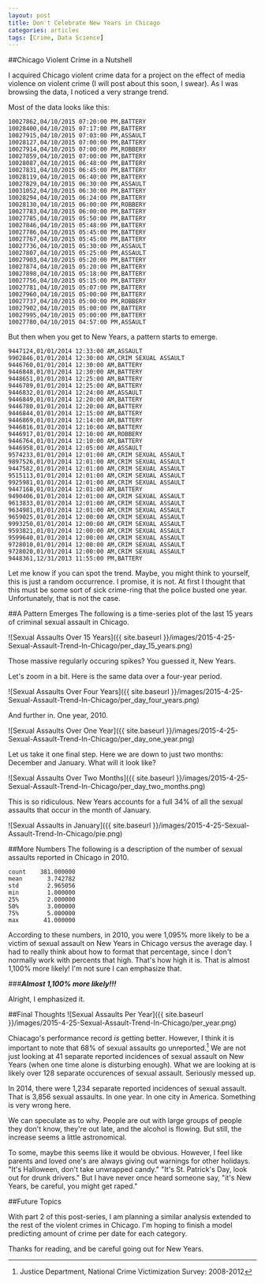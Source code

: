 ```yaml
---
layout: post
title: Don't Celebrate New Years in Chicago
categories: articles
tags: [Crime, Data Science]
---
```


##Chicago Violent Crime in a Nutshell

I acquired Chicago violent crime data for a project on the effect of media violence on violent crime (I will post about this soon, I swear). As I was browsing the data, I noticed a very strange trend.

Most of the data looks like this:

    10027862,04/10/2015 07:20:00 PM,BATTERY
    10028400,04/10/2015 07:17:00 PM,BATTERY
    10027915,04/10/2015 07:03:00 PM,ASSAULT
    10028127,04/10/2015 07:00:00 PM,BATTERY
    10027914,04/10/2015 07:00:00 PM,ROBBERY
    10027859,04/10/2015 07:00:00 PM,BATTERY
    10028087,04/10/2015 06:48:00 PM,BATTERY
    10027831,04/10/2015 06:45:00 PM,BATTERY
    10028119,04/10/2015 06:40:00 PM,BATTERY
    10027829,04/10/2015 06:30:00 PM,ASSAULT
    10031052,04/10/2015 06:30:00 PM,BATTERY
    10028294,04/10/2015 06:24:00 PM,BATTERY
    10028130,04/10/2015 06:00:00 PM,ROBBERY
    10027783,04/10/2015 06:00:00 PM,BATTERY
    10027785,04/10/2015 05:50:00 PM,BATTERY
    10027846,04/10/2015 05:48:00 PM,BATTERY
    10027786,04/10/2015 05:45:00 PM,BATTERY
    10027767,04/10/2015 05:45:00 PM,BATTERY
    10027736,04/10/2015 05:30:00 PM,ASSAULT
    10027807,04/10/2015 05:25:00 PM,ASSAULT
    10027903,04/10/2015 05:20:00 PM,BATTERY
    10027874,04/10/2015 05:20:00 PM,BATTERY
    10027898,04/10/2015 05:18:00 PM,BATTERY
    10027756,04/10/2015 05:15:00 PM,BATTERY
    10027781,04/10/2015 05:07:00 PM,BATTERY
    10027960,04/10/2015 05:00:00 PM,BATTERY
    10027737,04/10/2015 05:00:00 PM,ROBBERY
    10027902,04/10/2015 05:00:00 PM,BATTERY
    10027995,04/10/2015 05:00:00 PM,BATTERY
    10027780,04/10/2015 04:57:00 PM,ASSAULT

But then when you get to New Years, a pattern starts to emerge.

    9447124,01/01/2014 12:33:00 AM,ASSAULT
    9902846,01/01/2014 12:30:00 AM,CRIM SEXUAL ASSAULT
    9446760,01/01/2014 12:30:00 AM,BATTERY
    9446848,01/01/2014 12:30:00 AM,BATTERY
    9448651,01/01/2014 12:25:00 AM,BATTERY
    9446789,01/01/2014 12:25:00 AM,BATTERY
    9446832,01/01/2014 12:24:00 AM,ASSAULT
    9446849,01/01/2014 12:20:00 AM,BATTERY
    9446780,01/01/2014 12:20:00 AM,BATTERY
    9446844,01/01/2014 12:15:00 AM,BATTERY
    9446869,01/01/2014 12:14:00 AM,BATTERY
    9446816,01/01/2014 12:10:00 AM,BATTERY
    9446917,01/01/2014 12:10:00 AM,ROBBERY
    9446764,01/01/2014 12:10:00 AM,BATTERY
    9446958,01/01/2014 12:05:00 AM,ASSAULT
    9574233,01/01/2014 12:01:00 AM,CRIM SEXUAL ASSAULT
    9897526,01/01/2014 12:01:00 AM,CRIM SEXUAL ASSAULT
    9447582,01/01/2014 12:01:00 AM,CRIM SEXUAL ASSAULT
    9515113,01/01/2014 12:01:00 AM,CRIM SEXUAL ASSAULT
    9925981,01/01/2014 12:01:00 AM,CRIM SEXUAL ASSAULT
    9447168,01/01/2014 12:01:00 AM,BATTERY
    9490406,01/01/2014 12:01:00 AM,CRIM SEXUAL ASSAULT
    9613833,01/01/2014 12:01:00 AM,CRIM SEXUAL ASSAULT
    9634981,01/01/2014 12:01:00 AM,CRIM SEXUAL ASSAULT
    9659025,01/01/2014 12:00:00 AM,CRIM SEXUAL ASSAULT
    9993250,01/01/2014 12:00:00 AM,CRIM SEXUAL ASSAULT
    9593821,01/01/2014 12:00:00 AM,CRIM SEXUAL ASSAULT
    9599640,01/01/2014 12:00:00 AM,CRIM SEXUAL ASSAULT
    9728010,01/01/2014 12:00:00 AM,CRIM SEXUAL ASSAULT
    9728020,01/01/2014 12:00:00 AM,CRIM SEXUAL ASSAULT
    9448361,12/31/2013 11:55:00 PM,BATTERY

Let me know if you can spot the trend. Maybe, you might think to yourself, this is just a random occurrence. I promise, it is not. At first I thought that this must be some sort of sick crime-ring that the police busted one year. Unfortunately, that is not the case.

##A Pattern Emerges
The following is a time-series plot of the last 15 years of criminal sexual assault in Chicago.

![Sexual Assaults Over 15 Years]({{ site.baseurl }}/images/2015-4-25-Sexual-Assault-Trend-In-Chicago/per_day_15_years.png)

Those massive regularly occuring spikes? You guessed it, New Years.

Let's zoom in a bit. Here is the same data over a four-year period.

![Sexual Assaults Over Four Years]({{ site.baseurl }}/images/2015-4-25-Sexual-Assault-Trend-In-Chicago/per_day_four_years.png)

And further in. One year, 2010.

![Sexual Assaults Over One Year]({{ site.baseurl }}/images/2015-4-25-Sexual-Assault-Trend-In-Chicago/per_day_one_year.png)

Let us take it one final step. Here we are down to just two months: December and January. What will it look like?

![Sexual Assaults Over Two Months]({{ site.baseurl }}/images/2015-4-25-Sexual-Assault-Trend-In-Chicago/per_day_two_months.png)

This is so ridiculous. New Years accounts for a full 34% of all the sexual assaults that occur in the month of January.

![Sexual Assaults in January]({{ site.baseurl }}/images/2015-4-25-Sexual-Assault-Trend-In-Chicago/pie.png)

##More Numbers
The following is a description of the number of sexual assaults reported in Chicago in 2010.

    count    381.000000
    mean       3.742782
    std        2.965056
    min        1.000000
    25%        2.000000
    50%        3.000000
    75%        5.000000
    max       41.000000

According to these numbers, in 2010, you were 1,095% more likely to be a victim of sexual assault on New Years in Chicago versus the average day. I had to really think about how to format that percentage, since I don't normally work with percents that high. That's how high it is. That is almost 1,100% more likely! I'm not sure I can emphasize that.

###***Almost 1,100% more likely!!!***

Alright, I emphasized it.

##Final Thoughts
![Sexual Assaults Per Year]({{ site.baseurl }}/images/2015-4-25-Sexual-Assault-Trend-In-Chicago/per_year.png)

Chiacago's performance record *is* getting better. However, I think it is important to note that 68% of sexual assaults go unreported.[^fn-footnote] We are not just looking at 41 separate reported incidences of sexual assault on New Years (when one time alone is disturbing enough). What we are looking at is likely over 128 separate occurences of sexual assault. Seriously messed up.

In 2014, there were 1,234 separate reported incidences of sexual assault. That is 3,856 sexual assaults. In one year. In one city in America. Something is very wrong here.

We can speculate as to why. People are out with large groups of people they don't know, they're out late, and the alcohol is flowing. But still, the increase seems a little astronomical.

To some, maybe this seems like it would be obvious. However, I feel like parents and loved one's are always giving out warnings for other holidays. "It's Halloween, don't take unwrapped candy." "It's St. Patrick's Day, look out for drunk drivers." But I have never once heard someone say, "it's New Years, be careful, you might get raped."

##Future Topics

With part 2 of this post-series, I am planning a similar analysis extended to the rest of the violent crimes in Chicago. I'm hoping to finish a model predicting amount of crime per date for each category.

Thanks for reading, and be careful going out for New Years.

[^fn-footnote]: Justice Department, National Crime Victimization Survey: 2008-2012
